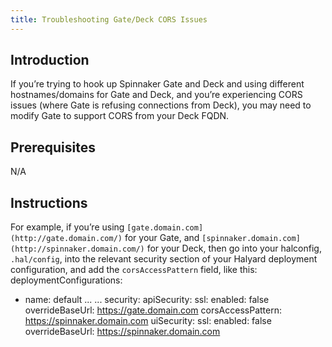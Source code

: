 ```yaml
---
title: Troubleshooting Gate/Deck CORS Issues
---
```


## Introduction
If you’re trying to hook up Spinnaker Gate and Deck and using different hostnames/domains for Gate and Deck, and you’re experiencing CORS issues (where Gate is refusing connections from Deck), you may need to modify Gate to support CORS from your Deck FQDN.


## Prerequisites
N/A

## Instructions
For example, if you’re using ```[gate.domain.com](http://gate.domain.com/)``` for your Gate, and ```[spinnaker.domain.com](http://spinnaker.domain.com/)``` for your Deck, then go into your halconfig, ```.hal/config```, into the relevant security section of your Halyard deployment configuration, and add the ```corsAccessPattern``` field, like this:
deploymentConfigurations:
- name: default
...  ...
  security:
    apiSecurity:
      ssl:
        enabled: false
      overrideBaseUrl: https://gate.domain.com
      corsAccessPattern: https://spinnaker.domain.com
    uiSecurity:
      ssl:
        enabled: false
      overrideBaseUrl: https://spinnaker.domain.com

